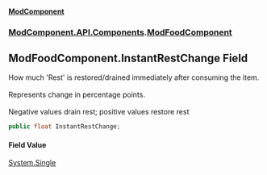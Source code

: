 #### [ModComponent](index.md 'index')
### [ModComponent.API.Components](index.md#ModComponent.API.Components 'ModComponent.API.Components').[ModFoodComponent](ModFoodComponent.md 'ModComponent.API.Components.ModFoodComponent')

## ModFoodComponent.InstantRestChange Field

How much 'Rest' is restored/drained immediately after consuming the item.<br/>  
Represents change in percentage points.<br/>  
Negative values drain rest; positive values restore rest

```csharp
public float InstantRestChange;
```

#### Field Value
[System.Single](https://docs.microsoft.com/en-us/dotnet/api/System.Single 'System.Single')